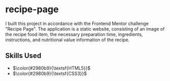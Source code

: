 # recipe-page

I built this project in accordance with the Frontend Mentor challenge "Recipe Page". The application is a static website, consisting of an image of the recipe food item, the necessary preparation time, ingredients, instructions, and nutritional value information of the recipe.

## Skills Used

- $\color{#2980b9}{\textsf{HTML5}}$
- $\color{#2980b9}{\textsf{CSS3}}$
